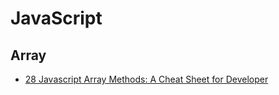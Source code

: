 # JavaScript

## Array

* [28 Javascript Array Methods: A Cheat Sheet for Developer](https://devsmitra.medium.com/28-javascript-array-hacks-a-cheat-sheet-for-developer-ba7d30a5fed9)